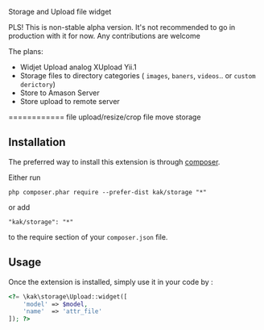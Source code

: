 Storage and Upload file widget

PLS!
This is non-stable alpha version. It's not recommended to go in production with it for now.
Any contributions are welcome

The plans:
* Widjet Upload analog XUpload Yii.1
* Storage files to directory categories ( `images`, `baners`, `videos`.. or `custom derictory`)
* Store to Amason Server
* Store upload to remote server

============
file upload/resize/crop file move storage

Installation
------------

The preferred way to install this extension is through [composer](http://getcomposer.org/download/).

Either run

```
php composer.phar require --prefer-dist kak/storage "*"
```

or add

```
"kak/storage": "*"
```

to the require section of your `composer.json` file.


Usage
-----

Once the extension is installed, simply use it in your code by  :

```php
<?= \kak\storage\Upload::widget([
    'model' => $model,
    'name'  => 'attr_file'
]); ?>
```